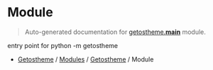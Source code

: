 # Module

> Auto-generated documentation for [getostheme.__main__](../../../getostheme/__main__.py) module.

entry point for python -m getostheme

- [Getostheme](../README.md#getostheme-index) / [Modules](../MODULES.md#getostheme-modules) / [Getostheme](index.md#getostheme) / Module
